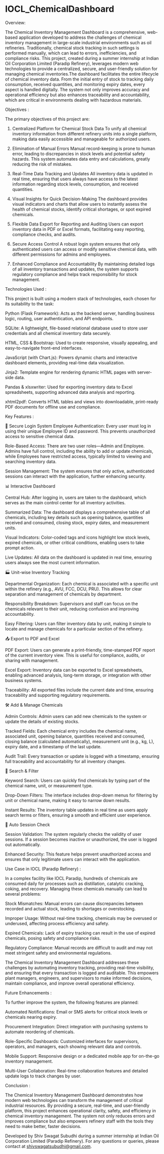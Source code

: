 # IOCL_ChemicalDashboard

Overview:

The Chemical Inventory Management Dashboard is a comprehensive, web-based application developed to address the challenges of chemical inventory management in large-scale industrial environments such as oil refineries. Traditionally, chemical stock tracking in such settings is performed manually, which can lead to errors, inefficiencies, and compliance risks. This project, created during a summer internship at Indian Oil Corporation Limited (Paradip Refinery), leverages modern web technologies to provide a centralized, secure, and user-friendly solution for managing chemical inventories.The dashboard facilitates the entire lifecycle of chemical inventory data. From the initial entry of stock to tracking daily consumption, received quantities, and monitoring expiry dates, every aspect is handled digitally. The system not only improves accuracy and operational efficiency but also enhances traceability and accountability, which are critical in environments dealing with hazardous materials.

Objectives :

The primary objectives of this project are:

1. Centralized Platform for Chemical Stock Data
To unify all chemical inventory information from different refinery units into a single platform, making data easily accessible and manageable for authorized users.

2. Elimination of Manual Errors
Manual record-keeping is prone to human error, leading to discrepancies in stock levels and potential safety hazards. This system automates data entry and calculations, greatly reducing the risk of mistakes.

3. Real-Time Data Tracking and Updates
All inventory data is updated in real time, ensuring that users always have access to the latest information regarding stock levels, consumption, and received quantities.

4. Visual Insights for Quick Decision-Making
The dashboard provides visual indicators and charts that allow users to instantly assess the health of chemical stocks, identify critical shortages, or spot expired chemicals.

5. Flexible Data Export for Reporting and Auditing
Users can export inventory data in PDF or Excel formats, facilitating easy reporting, compliance checks, and audits.

6. Secure Access Control
A robust login system ensures that only authenticated users can access or modify sensitive chemical data, with different permissions for admins and employees.

7. Enhanced Compliance and Accountability
By maintaining detailed logs of all inventory transactions and updates, the system supports regulatory compliance and helps track responsibility for stock management.


Technologies Used :

This project is built using a modern stack of technologies, each chosen for its suitability to the task:

Python (Flask Framework): Acts as the backend server, handling business logic, routing, user authentication, and API endpoints.

SQLite: A lightweight, file-based relational database used to store user credentials and all chemical inventory data securely.

HTML, CSS & Bootstrap: Used to create responsive, visually appealing, and easy-to-navigate front-end interfaces.

JavaScript (with Chart.js): Powers dynamic charts and interactive dashboard elements, providing real-time data visualization.

Jinja2: Template engine for rendering dynamic HTML pages with server-side data.

Pandas & xlsxwriter: Used for exporting inventory data to Excel spreadsheets, supporting advanced data analysis and reporting.

xhtml2pdf: Converts HTML tables and views into downloadable, print-ready PDF documents for offline use and compliance.

Key Features :

🔐 Secure Login System
Employee Authentication: Every user must log in using their unique Employee ID and password. This prevents unauthorized access to sensitive chemical data.

Role-Based Access: There are two user roles—Admin and Employee. Admins have full control, including the ability to add or update chemicals, while Employees have restricted access, typically limited to viewing and searching inventory data.

Session Management: The system ensures that only active, authenticated sessions can interact with the application, further enhancing security.

📊 Interactive Dashboard

Central Hub: After logging in, users are taken to the dashboard, which serves as the main control center for all inventory activities.

Summarized Data: The dashboard displays a comprehensive table of all chemicals, including key details such as opening balance, quantities received and consumed, closing stock, expiry dates, and measurement units.

Visual Indicators: Color-coded tags and icons highlight low stock levels, expired chemicals, or other critical conditions, enabling users to take prompt action.

Live Updates: All data on the dashboard is updated in real time, ensuring users always see the most current information.

🏭 Unit-wise Inventory Tracking

Departmental Organization: Each chemical is associated with a specific unit within the refinery (e.g., AVU, FCC, DCU, PRU). This allows for clear separation and management of chemicals by department.

Responsibility Breakdown: Supervisors and staff can focus on the chemicals relevant to their unit, reducing confusion and improving accountability.

Easy Filtering: Users can filter inventory data by unit, making it simple to locate and manage chemicals for a particular section of the refinery.

📤 Export to PDF and Excel

PDF Export: Users can generate a print-friendly, time-stamped PDF report of the current inventory view. This is useful for compliance, audits, or sharing with management.

Excel Export: Inventory data can be exported to Excel spreadsheets, enabling advanced analysis, long-term storage, or integration with other business systems.

Traceability: All exported files include the current date and time, ensuring traceability and supporting regulatory requirements.

🛠 Add & Manage Chemicals

Admin Controls: Admin users can add new chemicals to the system or update the details of existing stocks.

Tracked Fields: Each chemical entry includes the chemical name, associated unit, opening balance, quantities received and consumed, closing balance (calculated automatically), measurement unit (e.g., kg, L), expiry date, and a timestamp of the last update.

Audit Trail: Every transaction or update is logged with a timestamp, ensuring full traceability and accountability for all inventory changes.

🔎 Search & Filter

Keyword Search: Users can quickly find chemicals by typing part of the chemical name, unit, or measurement type.

Drop-Down Filters: The interface includes drop-down menus for filtering by unit or chemical name, making it easy to narrow down results.

Instant Results: The inventory table updates in real time as users apply search terms or filters, ensuring a smooth and efficient user experience.

🔄 Auto Session Check

Session Validation: The system regularly checks the validity of user sessions. If a session becomes inactive or unauthorized, the user is logged out automatically.

Enhanced Security: This feature helps prevent unauthorized access and ensures that only legitimate users can interact with the application.

Use Case in IOCL (Paradip Refinery) :

In a complex facility like IOCL Paradip, hundreds of chemicals are consumed daily for processes such as distillation, catalytic cracking, coking, and recovery. Managing these chemicals manually can lead to several problems:

Stock Mismatches: Manual errors can cause discrepancies between recorded and actual stock, leading to shortages or overstocking.

Improper Usage: Without real-time tracking, chemicals may be overused or underused, affecting process efficiency and safety.

Expired Chemicals: Lack of expiry tracking can result in the use of expired chemicals, posing safety and compliance risks.

Regulatory Compliance: Manual records are difficult to audit and may not meet stringent safety and environmental regulations.

The Chemical Inventory Management Dashboard addresses these challenges by automating inventory tracking, providing real-time visibility, and ensuring that every transaction is logged and auditable. This empowers plant managers, engineers, and supervisors to make informed decisions, maintain compliance, and improve overall operational efficiency.


Future Enhancements :

To further improve the system, the following features are planned:

Automated Notifications: Email or SMS alerts for critical stock levels or chemicals nearing expiry.

Procurement Integration: Direct integration with purchasing systems to automate reordering of chemicals.

Role-Specific Dashboards: Customized interfaces for supervisors, operators, and managers, each showing relevant data and controls.

Mobile Support: Responsive design or a dedicated mobile app for on-the-go inventory management.

Multi-User Collaboration: Real-time collaboration features and detailed update logs to track changes by user.

Conclusion :

The Chemical Inventory Management Dashboard demonstrates how modern web technologies can transform the management of critical industrial resources. By providing a secure, real-time, and user-friendly platform, this project enhances operational clarity, safety, and efficiency in chemical inventory management. The system not only reduces errors and improves compliance but also empowers refinery staff with the tools they need to make better, faster decisions.



Developed by Shiv Swagat Subudhi during a summer internship at Indian Oil Corporation Limited (Paradip Refinery). For any questions or queries, please contact at shivswagatsubudhi@gmail.com.




